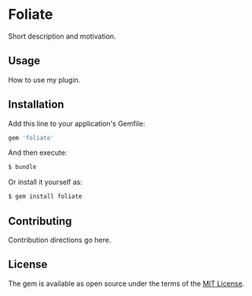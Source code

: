 # Foliate
Short description and motivation.

## Usage
How to use my plugin.

## Installation
Add this line to your application's Gemfile:

```ruby
gem 'foliate'
```

And then execute:
```bash
$ bundle
```

Or install it yourself as:
```bash
$ gem install foliate
```

## Contributing
Contribution directions go here.

## License
The gem is available as open source under the terms of the [MIT License](http://opensource.org/licenses/MIT).
